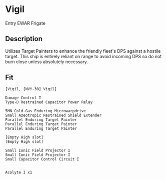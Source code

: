 # Vigil

Entry EWAR Frigate

## Description

Utilizes Target Painters to enhance the friendly fleet's DPS against a hostile target. This ship is entirely reliant on range to avoid incoming DPS so do not burn close unless absolutely necessary.


## Fit

```
[Vigil, [NVY-30] Vigil]

Damage Control I
Type-D Restrained Capacitor Power Relay

5MN Cold-Gas Enduring Microwarpdrive
Small Azeotropic Restrained Shield Extender
Parallel Enduring Target Painter
Parallel Enduring Target Painter
Parallel Enduring Target Painter

[Empty High slot]
[Empty High slot]

Small Ionic Field Projector I
Small Ionic Field Projector I
Small Capacitor Control Circuit I


Acolyte I x1
```